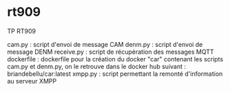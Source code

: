 # rt909
TP RT909

cam.py : script d'envoi de message CAM
denm.py : script d'envoi de message DENM
receive.py : script de récupération des messages MQTT
dockerfile : dockerfile pour la création du docker "car" contenant les scripts cam.py et denm.py, on le retrouve dans le docker hub suivant : briandebellu/car:latest
xmpp.py : script permettant la remonté d'information au serveur XMPP
